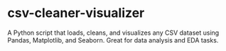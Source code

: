 # csv-cleaner-visualizer
A Python script that loads, cleans, and visualizes any CSV dataset using Pandas, Matplotlib, and Seaborn. Great for data analysis and EDA tasks.

